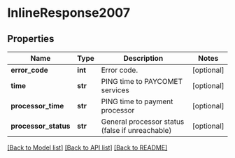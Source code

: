 # InlineResponse2007

## Properties
Name | Type | Description | Notes
------------ | ------------- | ------------- | -------------
**error_code** | **int** | Error code. | [optional] 
**time** | **str** | PING time to PAYCOMET services | [optional] 
**processor_time** | **str** | PING time to payment processor | [optional] 
**processor_status** | **str** | General processor status (false if unreachable) | [optional] 

[[Back to Model list]](../README.md#documentation-for-models) [[Back to API list]](../README.md#documentation-for-api-endpoints) [[Back to README]](../README.md)

